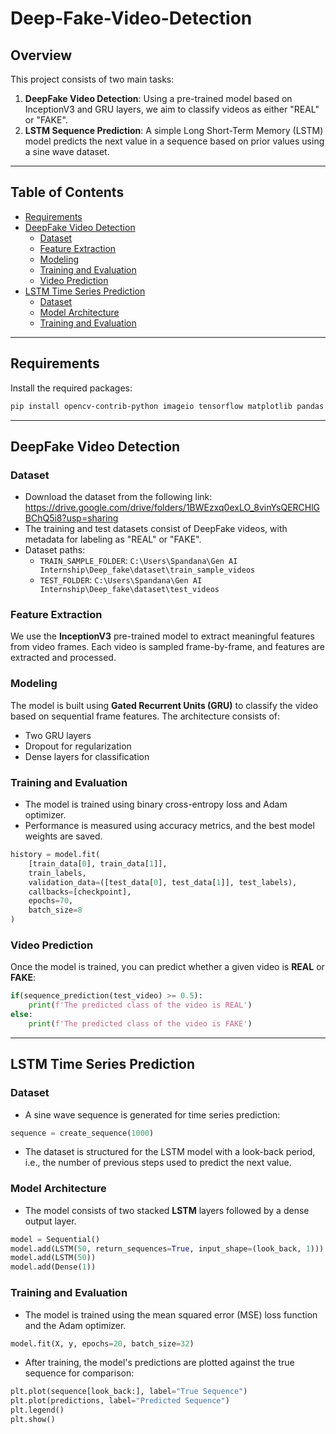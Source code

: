 # Deep-Fake-Video-Detection

## Overview

This project consists of two main tasks:
1. **DeepFake Video Detection**: Using a pre-trained model based on InceptionV3 and GRU layers, we aim to classify videos as either "REAL" or "FAKE".
2. **LSTM Sequence Prediction**: A simple Long Short-Term Memory (LSTM) model predicts the next value in a sequence based on prior values using a sine wave dataset.

---

## Table of Contents

- [Requirements](#requirements)
- [DeepFake Video Detection](#deepfake-video-detection)
  - [Dataset](#dataset)
  - [Feature Extraction](#feature-extraction)
  - [Modeling](#modeling)
  - [Training and Evaluation](#training-and-evaluation)
  - [Video Prediction](#video-prediction)
- [LSTM Time Series Prediction](#lstm-time-series-prediction)
  - [Dataset](#dataset-1)
  - [Model Architecture](#model-architecture)
  - [Training and Evaluation](#training-and-evaluation-1)

---

## Requirements

Install the required packages:

```bash
pip install opencv-contrib-python imageio tensorflow matplotlib pandas numpy
```

---

## DeepFake Video Detection

### Dataset
- Download the dataset from the following link: https://drive.google.com/drive/folders/1BWEzxq0exLO_8vinYsQERCHlGBChQ5i8?usp=sharing
- The training and test datasets consist of DeepFake videos, with metadata for labeling as "REAL" or "FAKE".
- Dataset paths:
  - `TRAIN_SAMPLE_FOLDER`: `C:\Users\Spandana\Gen AI Internship\Deep_fake\dataset\train_sample_videos`
  - `TEST_FOLDER`: `C:\Users\Spandana\Gen AI Internship\Deep_fake\dataset\test_videos`
  
### Feature Extraction

We use the **InceptionV3** pre-trained model to extract meaningful features from video frames. Each video is sampled frame-by-frame, and features are extracted and processed.

### Modeling

The model is built using **Gated Recurrent Units (GRU)** to classify the video based on sequential frame features. The architecture consists of:
- Two GRU layers
- Dropout for regularization
- Dense layers for classification

### Training and Evaluation

- The model is trained using binary cross-entropy loss and Adam optimizer.
- Performance is measured using accuracy metrics, and the best model weights are saved.

```python
history = model.fit(
    [train_data[0], train_data[1]],
    train_labels,
    validation_data=([test_data[0], test_data[1]], test_labels),
    callbacks=[checkpoint],
    epochs=70,
    batch_size=8
)
```

### Video Prediction

Once the model is trained, you can predict whether a given video is **REAL** or **FAKE**:

```python
if(sequence_prediction(test_video) >= 0.5):
    print(f'The predicted class of the video is REAL')
else:
    print(f'The predicted class of the video is FAKE')
```

---

## LSTM Time Series Prediction

### Dataset

- A sine wave sequence is generated for time series prediction:
  
```python
sequence = create_sequence(1000)
```

- The dataset is structured for the LSTM model with a look-back period, i.e., the number of previous steps used to predict the next value.

### Model Architecture

- The model consists of two stacked **LSTM** layers followed by a dense output layer.
  
```python
model = Sequential()
model.add(LSTM(50, return_sequences=True, input_shape=(look_back, 1)))
model.add(LSTM(50))
model.add(Dense(1))
```

### Training and Evaluation

- The model is trained using the mean squared error (MSE) loss function and the Adam optimizer.
  
```python
model.fit(X, y, epochs=20, batch_size=32)
```

- After training, the model's predictions are plotted against the true sequence for comparison:

```python
plt.plot(sequence[look_back:], label="True Sequence")
plt.plot(predictions, label="Predicted Sequence")
plt.legend()
plt.show()
```
